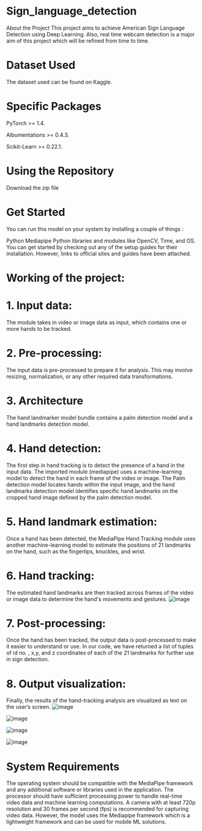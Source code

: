 # Sign_language_detection
About the Project
This project aims to achieve American Sign Language Detection using Deep Learning. Also, real time webcam detection is a major aim of this project which will be refined from time to time.

# Dataset Used

The dataset used can be found on Kaggle.

# Specific Packages
PyTorch >= 1.4.

Albumentations >= 0.4.3.

Scikit-Learn >= 0.22.1.

# Using the Repository
Download the zip file


# Get Started
You can run this model on your system by installing a couple of things :

Python
Mediapipe
Python libraries and modules like OpenCV, Time, and OS.
You can get started by checking out any of the setup guides for their installation. However, links to official sites and guides have been attached.

# Working of the project:
# 1. Input data:
The module takes in video or image data as input, which contains one or more hands to be tracked.

# 2. Pre-processing:
The input data is pre-processed to prepare it for analysis. This may involve resizing, normalization, or any other required data transformations.

# 3. Architecture
The hand landmarker model bundle contains a palm detection model and a hand landmarks detection model.

# 4. Hand detection:
The first step in hand tracking is to detect the presence of a hand in the input data. The imported module (mediapipe) uses a machine-learning model to detect the hand in each frame of the video or image. The Palm detection model locates hands within the input image, and the hand landmarks detection model identifies specific hand landmarks on the cropped hand image defined by the palm detection model.

# 5. Hand landmark estimation:
Once a hand has been detected, the MediaPipe Hand Tracking module uses another machine-learning model to estimate the positions of 21 landmarks on the hand, such as the fingertips, knuckles, and wrist.

# 6. Hand tracking:
The estimated hand landmarks are then tracked across frames of the video or image data to determine the hand's movements and gestures.
![image](https://github.com/user-attachments/assets/bba445a1-9287-4560-b4a7-4ddfe7e4f724)


# 7. Post-processing:
Once the hand has been tracked, the output data is post-processed to make it easier to understand or use. In our code, we have returned a list of tuples of id no. , x,y, and z coordinates of each of the 21 landmarks for further use in sign detection.

# 8. Output visualization:
Finally, the results of the hand-tracking analysis are visualized as text on the user’s screen.
![image](https://github.com/user-attachments/assets/ad925ffb-1ab3-4790-8d2f-818322fd336f)

![image](https://github.com/user-attachments/assets/2fe1bad2-dd77-4f38-a52d-a51c62c490a4)

![image](https://github.com/user-attachments/assets/44e491f1-ed26-4af6-9f89-fde9abca9814)

![image](https://github.com/user-attachments/assets/2f2bb9a7-47f1-4069-972b-6204a4fd127b)



# System Requirements
The operating system should be compatible with the MediaPipe framework and any additional software or libraries used in the application.
The processor should have sufficient processing power to handle real-time video data and machine learning computations.
A camera with at least 720p resolution and 30 frames per second (fps) is recommended for capturing video data.
However, the model uses the Mediapipe framework which is a lightweight framework and can be used for mobile ML solutions.
